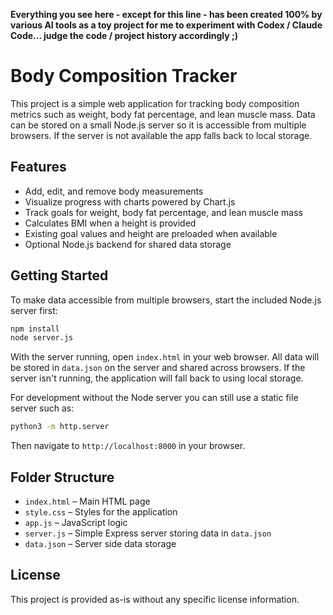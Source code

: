 **Everything you see here - except for this line - has been created 100% by various AI tools as a toy project for me to experiment with Codex / Claude Code... judge the code / project history accordingly ;)**

# Body Composition Tracker

This project is a simple web application for tracking body composition metrics such as weight, body fat percentage, and lean muscle mass. Data can be stored on a small Node.js server so it is accessible from multiple browsers. If the server is not available the app falls back to local storage.

## Features

- Add, edit, and remove body measurements
- Visualize progress with charts powered by Chart.js
- Track goals for weight, body fat percentage, and lean muscle mass
- Calculates BMI when a height is provided
- Existing goal values and height are preloaded when available
- Optional Node.js backend for shared data storage

## Getting Started

To make data accessible from multiple browsers, start the included Node.js server first:

```bash
npm install
node server.js
```

With the server running, open `index.html` in your web browser. All data will be stored in `data.json` on the server and shared across browsers. If the server isn't running, the application will fall back to using local storage.

For development without the Node server you can still use a static file server such as:

```bash
python3 -m http.server
```

Then navigate to `http://localhost:8000` in your browser.

## Folder Structure

- `index.html` – Main HTML page
- `style.css` – Styles for the application
- `app.js` – JavaScript logic
- `server.js` – Simple Express server storing data in `data.json`
- `data.json` – Server side data storage

## License

This project is provided as-is without any specific license information.
